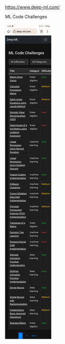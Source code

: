 https://www.deep-ml.com/

ML Code Challenges

![](../_asset/Screenshot_20240710_163313_Kiwi%20Browser.jpg)
